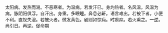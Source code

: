 太阳病。发热而渴。不恶寒者。为温病。若发汗已。身灼热者。名风温。风温为病。脉阴阳俱浮。自汗出。身重。多眠睡。鼻息必鼾。语言难出。若被下者。小便不利。直视失溲。若被火者。微发黄色。剧则如惊痫。时瘈疭。若火熏之。一逆。尚引日。再逆。促命期